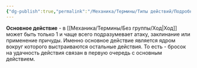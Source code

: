 ```yaml
---
{"dg-publish":true,"permalink":"/Механика/Термины/Типы действий/Подробнее о типах действий/Основное/","noteIcon":"","created":"2025-08-21T13:47:51.119+03:00","updated":"2025-07-29T23:53:00.957+03:00"}
---
```


**Основное действие** - в [[Механика/Термины/Без группы/Ход\|Ход]] может быть только 1 и чаще всего подразумевает атаку, заклинание или применение причуды. Именно основное действие является ядром вокруг которого выстраиваются остальные действия. То есть - бросок на удачность действия связан в первую очередь с основным действием.
